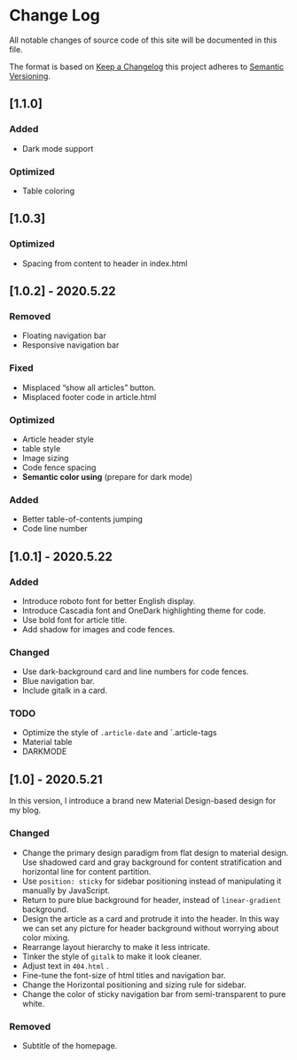 # Change Log

All notable changes of source code of this site will be documented in this file.

The format is based on [Keep a Changelog](http://keepachangelog.com/en/1.0.0/) this project adheres to [Semantic Versioning](http://semver.org/spec/v2.0.0.html).

## [1.1.0]

### Added
- Dark mode support

### Optimized
- Table coloring


## [1.0.3]

### Optimized

- Spacing from content to header in index.html

## [1.0.2] - 2020.5.22

### Removed

- Floating navigation bar
- Responsive navigation bar

### Fixed

- Misplaced “show all articles” button. 
- Misplaced footer code in article.html

### Optimized

- Article header style
- table style
- Image sizing
- Code fence spacing
- **Semantic color using** (prepare for dark mode)

### Added

- Better table-of-contents jumping
- Code line number

## [1.0.1] - 2020.5.22

### Added

- Introduce roboto font for better English display. 
- Introduce Cascadia font and OneDark highlighting theme for code. 
- Use bold font for article title. 
- Add shadow for images and code fences. 

### Changed

- Use dark-background card and line numbers for code fences. 
- Blue navigation bar. 
- Include gitalk in a card. 

### TODO

- Optimize the style of `.article-date` and `.article-tags
- Material table
- DARKMODE

## [1.0] - 2020.5.21

In this version, I introduce a brand new Material Design-based design for my blog. 

### Changed

- Change the primary design paradigm from flat design to material design. Use shadowed card and gray background for content stratification and horizontal line for content partition. 
- Use  `position: sticky`  for sidebar positioning instead of manipulating it manually by JavaScript. 
- Return to pure blue background for header, instead of `linear-gradient` background. 
- Design the article as a card and protrude it into the header. In this way we can set any picture for header background without worrying about color mixing. 
- Rearrange layout hierarchy to make it less intricate. 
- Tinker the style of `gitalk` to make it look cleaner. 
- Adjust text in `404.html` .
- Fine-tune the font-size of html titles and navigation bar. 
- Change the Horizontal positioning and sizing rule for sidebar. 
- Change the color of sticky navigation bar from semi-transparent to pure white. 

### Removed

- Subtitle of the homepage. 



